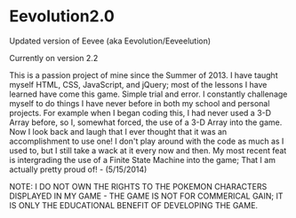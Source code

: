 Eevolution2.0
=============

Updated version of Eevee (aka Eevolution/Eeveelution)

Currently on version 2.2

This is a passion project of mine since the Summer of 2013. I have taught myself HTML, CSS, JavaScript, and jQuery; most of the lessons I have learned have come this game. Simple trial and error. I constantly challenage myself to do things I have never before in both my school and personal projects. For example when I began coding this, I had never used a 3-D Array before, so I, somewhat forced, the use of a 3-D Array into the game. Now I look back and laugh that I ever thought that it was an accomplishment to use one! I don't play around with the code as much as I used to, but I still take a wack at it every now and then. My most recent feat is intergrading the use of a Finite State Machine into the game; That I am actually pretty proud of! - (5/15/2014)


NOTE: I DO NOT OWN THE RIGHTS TO THE POKEMON CHARACTERS DISPLAYED IN MY GAME - THE GAME IS NOT FOR COMMERICAL GAIN; IT IS ONLY THE EDUCATIONAL BENEFIT OF DEVELOPING THE GAME.
